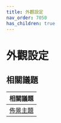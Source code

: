 ```yaml
---
title: 外觀設定
nav_order: 7050
has_children: true
---
```



# 外觀設定




## 相關議題

| 相關議題 |
| ------- |
| [佈景主題](https://samwhelp.github.io/note-about-lingmo/read/subject/theme.html) |
